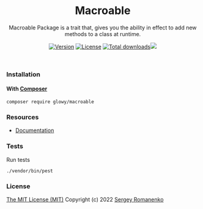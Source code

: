 <h1 align="center">Macroable</h1>
<p align="center">
Macroable Package is a trait that, gives you the ability in effect to add new methods to a class at runtime.
</p>

<p align="center">
<a href="https://github.com/glowyphp/macroable
/releases"><img alt="Version" src="https://img.shields.io/github/release/glowyphp/macroable
.svg?label=version&style=for-the-badge"></a>
<a href="https://github.com/glowyphp/macroable
"><img src="https://img.shields.io/badge/license-MIT-blue.svg?style=for-the-badge" alt="License"></a>
<a href="https://packagist.org/packages/glowy/macroable
"><img src="https://poser.pugx.org/glowy/macroable
/downloads?style=for-the-badge" alt="Total downloads"></a><img src="http://poser.pugx.org/glowy/macroable
/require/php?style=for-the-badge">
</p>

<br>

### Installation

#### With [Composer](https://getcomposer.org)

```
composer require glowy/macroable
```

### Resources
* [Documentation](https://awilum.github.io/glowyphp/macroable)


### Tests

Run tests

```
./vendor/bin/pest
```

### License
[The MIT License (MIT)](https://github.com/glowyphp/macroable/blob/master/LICENSE)
Copyright (c) 2022 [Sergey Romanenko](https://github.com/Awilum)
